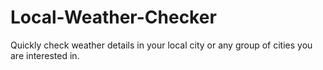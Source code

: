 # Local-Weather-Checker
Quickly check weather details in your local city or any group of cities you are interested in.
